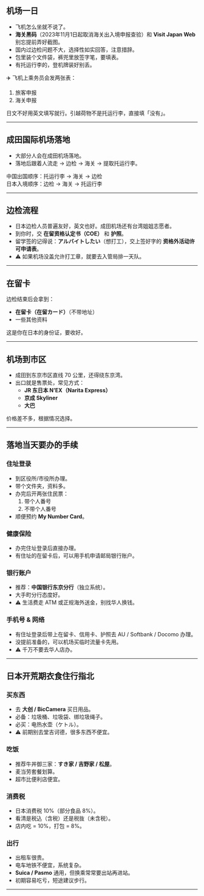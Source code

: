 
## 机场一日
- 飞机怎么坐就不说了。  
- **海关黑码**（2023年11月1日起取消海关出入境申报查验）和 **Visit Japan Web** 别忘提前弄好截图。  
- 国内过边检问题不大，选择性如实回答，注意措辞。  
- 包里装个文件袋，裤兜里放签字笔，要填表。  
- 有托运行李的，登机牌装好别丢。  

✈️ 飞机上乘务员会发两张表：  
1. 旅客申报  
2. 海关申报  

日文不好用英文填写就行。引越荷物不是托运行李，直接填「没有」。  

---

## 成田国际机场落地
- 大部分人会在成田机场落地。  
- 落地后跟着人流走 → 边检 → 海关 → 提取托运行李。  

中国出国顺序：托运行李 → 海关 → 边检  
日本入境顺序：边检 → 海关 → 托运行李  

---

## 边检流程
- 日本边检人员普遍友好，英文也好。成田机场还有台湾姐姐志愿者。  
- 到你时，交 **在留资格认定书（COE）** 和 **护照**。  
- 留学签的记得说：**アルバイトしたい**（想打工），交上签好字的 **资格外活动许可申请表**。  
- ⚠️ 如果机场没盖允许打工章，就要去入管局排一天队。  

---

## 在留卡
边检结束后会拿到：  
- **在留卡（在留カード）**（不带地址）  
- 一些其他资料  

这是你在日本的身份证，要收好。  

---

## 机场到市区
- 成田到东京市区直线 70 公里，还得绕东京湾。  
- 出口就是售票处，常见方式：  
  - **JR 东日本 N’EX（Narita Express）**  
  - **京成 Skyliner**  
  - **大巴**  

价格差不多，根据情况选择。  

---

## 落地当天要办的手续
### 住址登录
- 到区役所/市役所办理。  
- 带个文件夹，资料多。  
- 办完后开两张住民票：  
  1. 带个人番号  
  2. 不带个人番号  
- 顺便预约 **My Number Card**。  

### 健康保险
- 办完住址登录后直接办理。  
- 有住址的在留卡后，可以用手机申请邮局银行账户。  

### 银行账户
- 推荐：**中国银行东京分行**（独立系统）。  
- 大手町分行态度好。  
- ⚠️ 生活费走 ATM 或正规海外送金，别找华人换钱。  

### 手机号 & 网络
- 有住址登录后带上在留卡、信用卡、护照去 AU / Softbank / Docomo 办理。  
- 没提前准备的，可以机场买临时流量卡先用。  
- ⚠️ 千万不要去华人店办。  

---

## 日本开荒期衣食住行指北
### 买东西
- 去 **大创 / BicCamera** 买日用品。  
- 必备：垃圾桶、垃圾袋、绑垃圾绳子。  
- 必买：电热水壶（ケトル）。  
- ⚠️ 前期别去堂吉诃德，很多东西不便宜。  

### 吃饭
- 推荐牛丼御三家：**すき家 / 吉野家 / 松屋**。  
- 麦当劳套餐划算。  
- 超市比便利店便宜。  

### 消费税
- 日本消费税 10%（部分食品 8%）。  
- 看清是税込（含税）还是税抜（未含税）。  
- 店内吃 = 10%，打包 = 8%。  

### 出行
- 出租车很贵。  
- 电车地铁不便宜，系统复杂。  
- **Suica / Pasmo** 通用，但换乘常常要出站再进站。  
- 初期容易吃亏，短途建议步行。  
---

